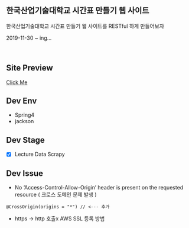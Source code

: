 ## 한국산업기술대학교 시간표 만들기 웹 사이트
한국산업기술대학교 시간표 만들기 웹 사이트를 RESTful 하게 만들어보자

2019-11-30 ~ ing...


</br>

## Site Preview
<a href="http://13.125.253.127:8080/kpu-schedule/"> Click Me </a>

## Dev Env
* Spring4
* jackson

## Dev Stage
* [x] Lecture Data Scrapy



## Dev Issue
* No ‘Access-Control-Allow-Origin’ header is present on the requested resource ( 크로스 도메인 문제 발생 )

```
@CrossOrigin(origins = "*") // <--- 추가 
```

* https -> http 호출x AWS SSL 등록 방법